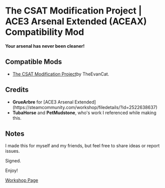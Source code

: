 <h1>The CSAT Modification Project | ACE3 Arsenal Extended (ACEAX) Compatibility Mod</h1>
<p><strong>Your arsenal has never been cleaner!</strong>
<h2>Compatible Mods</h2>
<ul>
  <li><a href="https://steamcommunity.com/workshop/filedetails/?id=441854566">The CSAT Modification Project</a>by TheEvanCat.</li>
</ul>
<h2>Credits</h2>
<ul>
  <li><strong>GrueArbre</strong> for [ACE3 Arsenal Extended](https://steamcommunity.com/workshop/filedetails/?id=2522638637)</li>
  <li><strong>TubaHorse</strong> and <strong>PetMudstone</strong>, who's work I referenced while making this.</li>
</ul>
<h2>Notes</h2>
<p>I made this for myself and my friends, but feel free to share ideas or report issues.</p>
<p>Signed.</p>
<p>Enjoy!</p>
<p><a href="">Workshop Page</a></p>
